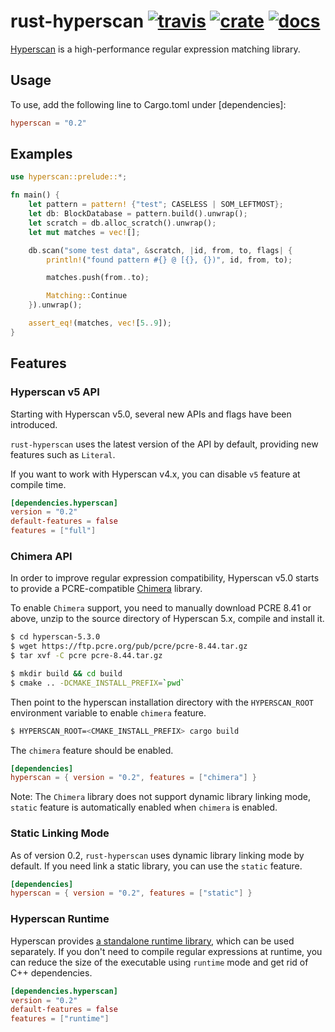 # rust-hyperscan [![travis](https://api.travis-ci.org/flier/rust-hyperscan.svg)](https://travis-ci.org/flier/rust-hyperscan) [![crate](https://img.shields.io/crates/v/hyperscan.svg)](https://crates.io/crates/hyperscan) [![docs](https://docs.rs/hyperscan/badge.svg)](https://docs.rs/crate/hyperscan/)

[Hyperscan](https://github.com/intel/hyperscan) is a high-performance regular expression matching library.

## Usage

To use, add the following line to Cargo.toml under [dependencies]:

```toml
hyperscan = "0.2"
```

## Examples

```rust
use hyperscan::prelude::*;

fn main() {
    let pattern = pattern! {"test"; CASELESS | SOM_LEFTMOST};
    let db: BlockDatabase = pattern.build().unwrap();
    let scratch = db.alloc_scratch().unwrap();
    let mut matches = vec![];

    db.scan("some test data", &scratch, |id, from, to, flags| {
        println!("found pattern #{} @ [{}, {})", id, from, to);

        matches.push(from..to);

        Matching::Continue
    }).unwrap();

    assert_eq!(matches, vec![5..9]);
}
```

## Features

### Hyperscan v5 API

Starting with Hyperscan v5.0, several new APIs and flags have been introduced.

`rust-hyperscan` uses the latest version of the API by default, providing new features such as `Literal`.

If you want to work with Hyperscan v4.x, you can disable `v5` feature at compile time.

```toml
[dependencies.hyperscan]
version = "0.2"
default-features = false
features = ["full"]
```

### Chimera API

In order to improve regular expression compatibility, Hyperscan v5.0 starts to provide a PCRE-compatible [Chimera](http://intel.github.io/hyperscan/dev-reference/chimera.html) library.

To enable `Chimera` support, you need to manually download PCRE 8.41 or above, unzip to the source directory of Hyperscan 5.x, compile and install it.

```bash
$ cd hyperscan-5.3.0
$ wget https://ftp.pcre.org/pub/pcre/pcre-8.44.tar.gz
$ tar xvf -C pcre pcre-8.44.tar.gz

$ mkdir build && cd build
$ cmake .. -DCMAKE_INSTALL_PREFIX=`pwd`
```

Then point to the hyperscan installation directory with the `HYPERSCAN_ROOT` environment variable to enable `chimera` feature.

```bash
$ HYPERSCAN_ROOT=<CMAKE_INSTALL_PREFIX> cargo build
```

The `chimera` feature should be enabled.

```toml
[dependencies]
hyperscan = { version = "0.2", features = ["chimera"] }
```

Note: The `Chimera` library does not support dynamic library linking mode, `static` feature is automatically enabled when `chimera` is enabled.

### Static Linking Mode

As of version 0.2, `rust-hyperscan` uses dynamic library linking mode by default. If you need link a static library, you can use the `static` feature.

```toml
[dependencies]
hyperscan = { version = "0.2", features = ["static"] }
```

### Hyperscan Runtime

Hyperscan provides [a standalone runtime library](http://intel.github.io/hyperscan/dev-reference/serialization.html#the-runtime-library), which can be used separately. If you don't need to compile regular expressions at runtime, you can reduce the size of the executable using `runtime` mode and get rid of C++ dependencies.

```toml
[dependencies.hyperscan]
version = "0.2"
default-features = false
features = ["runtime"]
```
